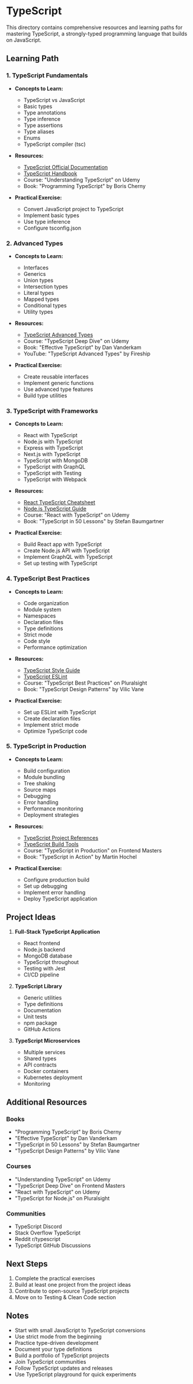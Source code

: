 # TypeScript

This directory contains comprehensive resources and learning paths for mastering TypeScript, a strongly-typed programming language that builds on JavaScript.

## Learning Path

### 1. TypeScript Fundamentals
- **Concepts to Learn:**
  - TypeScript vs JavaScript
  - Basic types
  - Type annotations
  - Type inference
  - Type assertions
  - Type aliases
  - Enums
  - TypeScript compiler (tsc)

- **Resources:**
  - [TypeScript Official Documentation](https://www.typescriptlang.org/docs/)
  - [TypeScript Handbook](https://www.typescriptlang.org/docs/handbook/intro.html)
  - Course: "Understanding TypeScript" on Udemy
  - Book: "Programming TypeScript" by Boris Cherny

- **Practical Exercise:**
  - Convert JavaScript project to TypeScript
  - Implement basic types
  - Use type inference
  - Configure tsconfig.json

### 2. Advanced Types
- **Concepts to Learn:**
  - Interfaces
  - Generics
  - Union types
  - Intersection types
  - Literal types
  - Mapped types
  - Conditional types
  - Utility types

- **Resources:**
  - [TypeScript Advanced Types](https://www.typescriptlang.org/docs/handbook/advanced-types.html)
  - Course: "TypeScript Deep Dive" on Udemy
  - Book: "Effective TypeScript" by Dan Vanderkam
  - YouTube: "TypeScript Advanced Types" by Fireship

- **Practical Exercise:**
  - Create reusable interfaces
  - Implement generic functions
  - Use advanced type features
  - Build type utilities

### 3. TypeScript with Frameworks
- **Concepts to Learn:**
  - React with TypeScript
  - Node.js with TypeScript
  - Express with TypeScript
  - Next.js with TypeScript
  - TypeScript with MongoDB
  - TypeScript with GraphQL
  - TypeScript with Testing
  - TypeScript with Webpack

- **Resources:**
  - [React TypeScript Cheatsheet](https://github.com/typescript-cheatsheets/react)
  - [Node.js TypeScript Guide](https://nodejs.org/en/docs/guides/typescript-and-nodejs/)
  - Course: "React with TypeScript" on Udemy
  - Book: "TypeScript in 50 Lessons" by Stefan Baumgartner

- **Practical Exercise:**
  - Build React app with TypeScript
  - Create Node.js API with TypeScript
  - Implement GraphQL with TypeScript
  - Set up testing with TypeScript

### 4. TypeScript Best Practices
- **Concepts to Learn:**
  - Code organization
  - Module system
  - Namespaces
  - Declaration files
  - Type definitions
  - Strict mode
  - Code style
  - Performance optimization

- **Resources:**
  - [TypeScript Style Guide](https://github.com/basarat/typescript-book/blob/master/docs/styleguide/styleguide.md)
  - [TypeScript ESLint](https://typescript-eslint.io/)
  - Course: "TypeScript Best Practices" on Pluralsight
  - Book: "TypeScript Design Patterns" by Vilic Vane

- **Practical Exercise:**
  - Set up ESLint with TypeScript
  - Create declaration files
  - Implement strict mode
  - Optimize TypeScript code

### 5. TypeScript in Production
- **Concepts to Learn:**
  - Build configuration
  - Module bundling
  - Tree shaking
  - Source maps
  - Debugging
  - Error handling
  - Performance monitoring
  - Deployment strategies

- **Resources:**
  - [TypeScript Project References](https://www.typescriptlang.org/docs/handbook/project-references.html)
  - [TypeScript Build Tools](https://www.typescriptlang.org/docs/handbook/tools.html)
  - Course: "TypeScript in Production" on Frontend Masters
  - Book: "TypeScript in Action" by Martin Hochel

- **Practical Exercise:**
  - Configure production build
  - Set up debugging
  - Implement error handling
  - Deploy TypeScript application

## Project Ideas

1. **Full-Stack TypeScript Application**
   - React frontend
   - Node.js backend
   - MongoDB database
   - TypeScript throughout
   - Testing with Jest
   - CI/CD pipeline

2. **TypeScript Library**
   - Generic utilities
   - Type definitions
   - Documentation
   - Unit tests
   - npm package
   - GitHub Actions

3. **TypeScript Microservices**
   - Multiple services
   - Shared types
   - API contracts
   - Docker containers
   - Kubernetes deployment
   - Monitoring

## Additional Resources

### Books
- "Programming TypeScript" by Boris Cherny
- "Effective TypeScript" by Dan Vanderkam
- "TypeScript in 50 Lessons" by Stefan Baumgartner
- "TypeScript Design Patterns" by Vilic Vane

### Courses
- "Understanding TypeScript" on Udemy
- "TypeScript Deep Dive" on Frontend Masters
- "React with TypeScript" on Udemy
- "TypeScript for Node.js" on Pluralsight

### Communities
- TypeScript Discord
- Stack Overflow TypeScript
- Reddit r/typescript
- TypeScript GitHub Discussions

## Next Steps

1. Complete the practical exercises
2. Build at least one project from the project ideas
3. Contribute to open-source TypeScript projects
4. Move on to Testing & Clean Code section

## Notes

- Start with small JavaScript to TypeScript conversions
- Use strict mode from the beginning
- Practice type-driven development
- Document your type definitions
- Build a portfolio of TypeScript projects
- Join TypeScript communities
- Follow TypeScript updates and releases
- Use TypeScript playground for quick experiments 